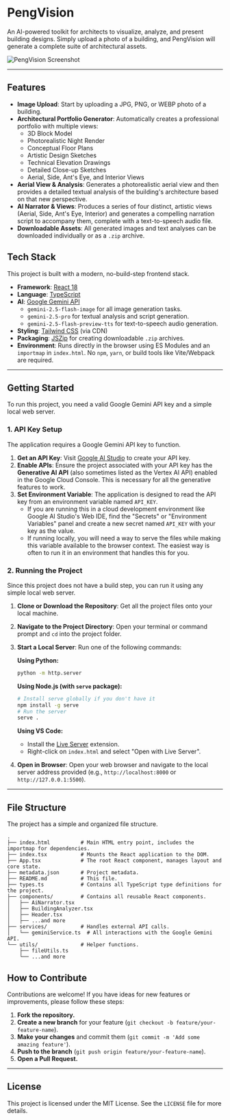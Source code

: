 # PengVision 

An AI-powered toolkit for architects to visualize, analyze, and present building designs. Simply upload a photo of a building, and PengVision will generate a complete suite of architectural assets.

![PengVision Screenshot](https://storage.googleapis.com/aistudio-project-assets/L2Fpc3R1ZGlvL2dlbS1wcm9qZWN0cy9wLzU1OTM5NTU5NjM5MA/persistent/11802909_1721243142491.png) <!-- Replace with a screenshot of your app -->

---

##  Features

-   **Image Upload**: Start by uploading a JPG, PNG, or WEBP photo of a building.
-   **Architectural Portfolio Generator**: Automatically creates a professional portfolio with multiple views:
    -   3D Block Model
    -   Photorealistic Night Render
    -   Conceptual Floor Plans
    -   Artistic Design Sketches
    -   Technical Elevation Drawings
    -   Detailed Close-up Sketches
    -   Aerial, Side, Ant's Eye, and Interior Views
-   **Aerial View & Analysis**: Generates a photorealistic aerial view and then provides a detailed textual analysis of the building's architecture based on that new perspective.
-   **AI Narrator & Views**: Produces a series of four distinct, artistic views (Aerial, Side, Ant's Eye, Interior) and generates a compelling narration script to accompany them, complete with a text-to-speech audio file.
-   **Downloadable Assets**: All generated images and text analyses can be downloaded individually or as a `.zip` archive.

##  Tech Stack

This project is built with a modern, no-build-step frontend stack.

-   **Framework**: [React 18](https://reactjs.org/)
-   **Language**: [TypeScript](https://www.typescriptlang.org/)
-   **AI**: [Google Gemini API](https://ai.google.dev/docs/gemini_api_overview)
    -   `gemini-2.5-flash-image` for all image generation tasks.
    -   `gemini-2.5-pro` for textual analysis and script generation.
    -   `gemini-2.5-flash-preview-tts` for text-to-speech audio generation.
-   **Styling**: [Tailwind CSS](https://tailwindcss.com/) (via CDN)
-   **Packaging**: [JSZip](https://stuk.github.io/jszip/) for creating downloadable `.zip` archives.
-   **Environment**: Runs directly in the browser using ES Modules and an `importmap` in `index.html`. No `npm`, `yarn`, or build tools like Vite/Webpack are required.

---

##  Getting Started

To run this project, you need a valid Google Gemini API key and a simple local web server.

### 1. API Key Setup

The application requires a Google Gemini API key to function.

1.  **Get an API Key**: Visit [Google AI Studio](https://aistudio.google.com/app/apikey) to create your API key.
2.  **Enable APIs**: Ensure the project associated with your API key has the **Generative AI API** (also sometimes listed as the Vertex AI API) enabled in the Google Cloud Console. This is necessary for all the generative features to work.
3.  **Set Environment Variable**: The application is designed to read the API key from an environment variable named `API_KEY`.
    -   If you are running this in a cloud development environment like Google AI Studio's Web IDE, find the "Secrets" or "Environment Variables" panel and create a new secret named `API_KEY` with your key as the value.
    -   If running locally, you will need a way to serve the files while making this variable available to the browser context. The easiest way is often to run it in an environment that handles this for you.

### 2. Running the Project

Since this project does not have a build step, you can run it using any simple local web server.

1.  **Clone or Download the Repository**: Get all the project files onto your local machine.
2.  **Navigate to the Project Directory**: Open your terminal or command prompt and `cd` into the project folder.
3.  **Start a Local Server**: Run one of the following commands:

    **Using Python:**
    ```bash
    python -m http.server
    ```

    **Using Node.js (with `serve` package):**
    ```bash
    # Install serve globally if you don't have it
    npm install -g serve
    # Run the server
    serve .
    ```

    **Using VS Code:**
    -   Install the [Live Server](https://marketplace.visualstudio.com/items?itemName=ritwickdey.LiveServer) extension.
    -   Right-click on `index.html` and select "Open with Live Server".

4.  **Open in Browser**: Open your web browser and navigate to the local server address provided (e.g., `http://localhost:8000` or `http://127.0.0.1:5500`).

---

##  File Structure

The project has a simple and organized file structure.

```
.
├── index.html          # Main HTML entry point, includes the importmap for dependencies.
├── index.tsx           # Mounts the React application to the DOM.
├── App.tsx             # The root React component, manages layout and core state.
├── metadata.json       # Project metadata.
├── README.md           # This file.
├── types.ts            # Contains all TypeScript type definitions for the project.
├── components/         # Contains all reusable React components.
│   ├── AiNarrator.tsx
│   ├── BuildingAnalyzer.tsx
│   ├── Header.tsx
│   ├── ...and more
├── services/           # Handles external API calls.
│   └── geminiService.ts  # All interactions with the Google Gemini API.
└── utils/              # Helper functions.
    ├── fileUtils.ts
    └── ...and more
```

##  How to Contribute

Contributions are welcome! If you have ideas for new features or improvements, please follow these steps:

1.  **Fork the repository.**
2.  **Create a new branch** for your feature (`git checkout -b feature/your-feature-name`).
3.  **Make your changes** and commit them (`git commit -m 'Add some amazing feature'`).
4.  **Push to the branch** (`git push origin feature/your-feature-name`).
5.  **Open a Pull Request.**

---

##  License

This project is licensed under the MIT License. See the `LICENSE` file for more details.
